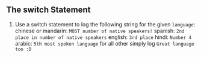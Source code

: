 ## The switch Statement

1. Use a switch statement to log the following string for the given `language`:
chinese or mandarin: `MOST number of native speakers!`
spanish: `2nd place in number of native speakers`
english: `3rd place`
hindi: `Number 4`
arabic: `5th most spoken language`
for all other simply log `Great language too :D`